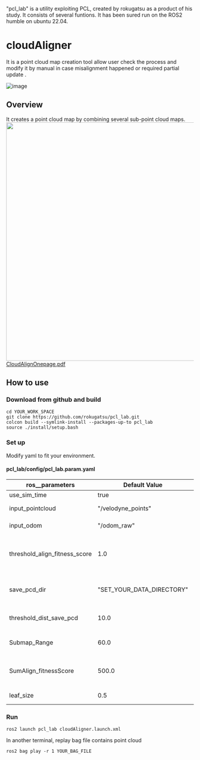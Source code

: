 "pcl_lab" is a utility exploiting PCL, created by rokugatsu as a product of his study. It consists of several funtions.
It has been sured run on the ROS2 humble on ubuntu 22.04.

# cloudAligner
It is a point cloud map creation tool allow user check the process and modify it by manual in case misalignment happened or required partial update .

![image](https://github.com/rokugatsu/pcl_lab/assets/120123933/73afaace-516a-4c40-9897-8eaa0c86d2a8)
## Overview
It creates a point cloud map by combining several sub-point cloud maps.  
<img src="[画像のURL](https://github.com/rokugatsu/pcl_lab/assets/120123933/724d24b3-695f-466b-bdf8-cf03192319d4)" width="640">
[CloudAlignOnepage.pdf](https://github.com/rokugatsu/pcl_lab/files/15048997/CloudAlignOnepage.pdf)

## How to use
### Download from github and build
```
cd YOUR_WORK_SPACE
git clone https://github.com/rokugatsu/pcl_lab.git
colcon build --symlink-install --packages-up-to pcl_lab
source ./install/setup.bash 
```
### Set up
Modify yaml to fit your environment.

#### pcl_lab/config/pcl_lab.param.yaml
|ros__parameters|Default Value|Note|
| ------------- | ------------- |---|
|use_sim_time  |true  |---|
|input_pointcloud  | "/velodyne_points"   |Topic of source point cloud|
|input_odom| "/odom_raw"|Odometry topic. No use at the current version|
|threshold_align_fitness_score|1.0|It affects accuracy of measuring track based on LIDAR.In case track is far from real, set smaller value to improve it.|
|save_pcd_dir|"SET_YOUR_DATA_DIRECTORY"|Directory to store map_materials, submaps, and point cloud as outcome.|  
|threshold_dist_save_pcd|10.0|Interval distance to save source point cloud as map_material_xx_yyyy.pcd.|
|Submap_Range|60.0|Interval distance to create submap_nn.pcd as submap_xx.pcd.|
|SumAlign_fitnessScore|500.0|It affects accuracy of configuring submap. In case misalignment occured,Set smaller value.|
|leaf_size|0.5|Voxel size of source point cloud.|
### Run
```
ros2 launch pcl_lab cloudAligner.launch.xml
```
In another terminal, replay bag file contains point cloud
```
ros2 bag play -r 1 YOUR_BAG_FILE
```
